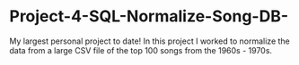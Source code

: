 # Project-4-SQL-Normalize-Song-DB-
My largest personal project to date! In this project I worked to normalize the data from a large CSV file of the top 100 songs from the 1960s - 1970s. 
